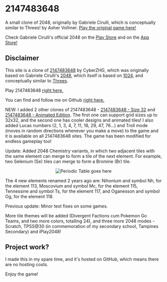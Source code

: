 # 2147483648
A small clone of 2048, originally by Gabriele Cirulli, which is conceptually similar to Threes! by Asher Vollmer.
[Play the original game here!](http://gabrielecirulli.github.io/2048/)

Check Gabriele Cirulli's official 2048 on the [Play Store](https://play.google.com/store/apps/details?id=com.gabrielecirulli.app2048) and on the [App Store!](https://itunes.apple.com/us/app/2048-by-gabriele-cirulli/id868076805)

## Disclaimer
This site is a clone of [2147483648](https://cyberzhg.github.io/2048/) by CyberZHG, which was originally based on Gabriele Cirulli's [2048](https://gabrielecirulli.github.io/2048/), which itself is based on [1024](https://play.google.com/store/apps/details?id=com.veewo.a1024), and conceptually similar to [Threes](https://asherv.com/threes/).

Play 2147483648 [right here.](http://theastronomer.github.io/2147483648/)

You can find and follow me on Github [right here.](https://github.com/theastronomer)

NEW: I added 2 other clones of 2147483648 - [2147483648 - Size 32](https://rawgit.com/TheAstronomer/2147483648/size32/index.html) and [2147483648 - Animated Edition](https://rawgit.com/TheAstronomer/2147483648/master/index.html). The first one can support grid sizes up to 32x32, and the second one has cooler designs and animated tiles! I also added Lucas numbers (2, 1, 3, 4, 7, 11, 18, 29, 47, 76...) and Troll mode (moves in random directions whenever you make a move) to the game and it is available on all 2147483648 sites. The game has been modified for endless gameplay too!

Update: Added 2048 Chemistry variants, in which two adjacent tiles with the same element can merge to form a tile of the next element. For example, two Selenium (Se) tiles can merge to form a Bromine (Br) tile.

<p align="center">
  <img src="https://fthmb.tqn.com/QJPs_vpN9_23LkcNla1IAXDyzrc=/768x0/filters:no_upscale()/SmallPeriodicTableBW-56a12cb45f9b58b7d0bcc89e.png" alt="Periodic Table goes here"/>
</p>

The 4 new elements renamed 2 years ago are: Nihonium and symbol Nh, for the element 113,
Moscovium and symbol Mc, for the element 115,
Tennessine and symbol Ts, for the element 117, and
Oganesson and symbol Og, for the element 118.

Previous update: Minor text fixes on some games.

More tile themes will be added (Divergent Factions cum Pokemon Go Teams, and two more colors, totalling 24), and three more 2048 modes - Scratch, TPSS@30 (in commemoration of my secondary school, Tampines Secondary) and iPlay2048!

## Project work?
I made this in my spare time, and it's hosted on GitHub, which means there are no hosting costs.

Enjoy the game!

